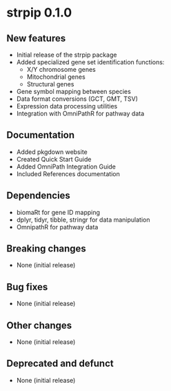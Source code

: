 # strpip 0.1.0

## New features
- Initial release of the strpip package
- Added specialized gene set identification functions:
  - X/Y chromosome genes
  - Mitochondrial genes
  - Structural genes
- Gene symbol mapping between species
- Data format conversions (GCT, GMT, TSV)
- Expression data processing utilities
- Integration with OmniPathR for pathway data

## Documentation
- Added pkgdown website
- Created Quick Start Guide
- Added OmniPath Integration Guide
- Included References documentation

## Dependencies
- biomaRt for gene ID mapping
- dplyr, tidyr, tibble, stringr for data manipulation
- OmnipathR for pathway data

## Breaking changes
- None (initial release)

## Bug fixes
- None (initial release)

## Other changes
- None (initial release)

## Deprecated and defunct
- None (initial release)
